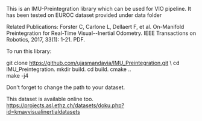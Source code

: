 This is an IMU-Preintegration library which can be used for VIO pipeline. It has been tested on EUROC dataset provided under data folder

Related Publications:
Forster C, Carlone L, Dellaert F, et al. On-Manifold Preintegration for Real-Time Visual--Inertial Odometry. IEEE Transactions on Robotics, 2017, 33(1): 1-21. PDF.

To run this library:

git clone https://github.com/ujasmandavia/IMU_Preintegration.git \ 
cd IMU_Preintegration. 
mkdir build. 
cd build. 
cmake ..  
make -j4

Don't forget to change the path to your dataset.  

This dataset is available online too.  
https://projects.asl.ethz.ch/datasets/doku.php?id=kmavvisualinertialdatasets

